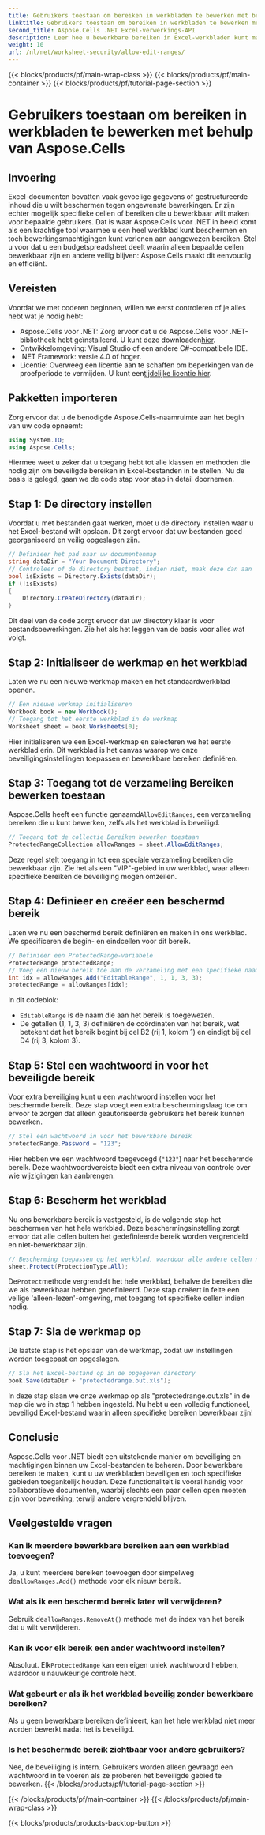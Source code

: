 ```yaml
---
title: Gebruikers toestaan om bereiken in werkbladen te bewerken met behulp van Aspose.Cells
linktitle: Gebruikers toestaan om bereiken in werkbladen te bewerken met behulp van Aspose.Cells
second_title: Aspose.Cells .NET Excel-verwerkings-API
description: Leer hoe u bewerkbare bereiken in Excel-werkbladen kunt maken met Aspose.Cells voor .NET. Zo kunt u specifieke cellen bewerken en de rest beveiligen met werkbladbeveiliging.
weight: 10
url: /nl/net/worksheet-security/allow-edit-ranges/
---
```


{{< blocks/products/pf/main-wrap-class >}}
{{< blocks/products/pf/main-container >}}
{{< blocks/products/pf/tutorial-page-section >}}

# Gebruikers toestaan om bereiken in werkbladen te bewerken met behulp van Aspose.Cells

## Invoering
Excel-documenten bevatten vaak gevoelige gegevens of gestructureerde inhoud die u wilt beschermen tegen ongewenste bewerkingen. Er zijn echter mogelijk specifieke cellen of bereiken die u bewerkbaar wilt maken voor bepaalde gebruikers. Dat is waar Aspose.Cells voor .NET in beeld komt als een krachtige tool waarmee u een heel werkblad kunt beschermen en toch bewerkingsmachtigingen kunt verlenen aan aangewezen bereiken. Stel u voor dat u een budgetspreadsheet deelt waarin alleen bepaalde cellen bewerkbaar zijn en andere veilig blijven: Aspose.Cells maakt dit eenvoudig en efficiënt.
## Vereisten
Voordat we met coderen beginnen, willen we eerst controleren of je alles hebt wat je nodig hebt:
-  Aspose.Cells voor .NET: Zorg ervoor dat u de Aspose.Cells voor .NET-bibliotheek hebt geïnstalleerd. U kunt deze downloaden[hier](https://releases.aspose.com/cells/net/).
- Ontwikkelomgeving: Visual Studio of een andere C#-compatibele IDE.
- .NET Framework: versie 4.0 of hoger.
- Licentie: Overweeg een licentie aan te schaffen om beperkingen van de proefperiode te vermijden. U kunt een[tijdelijke licentie hier](https://purchase.aspose.com/temporary-license/).
## Pakketten importeren
Zorg ervoor dat u de benodigde Aspose.Cells-naamruimte aan het begin van uw code opneemt:
```csharp
using System.IO;
using Aspose.Cells;
```
Hiermee weet u zeker dat u toegang hebt tot alle klassen en methoden die nodig zijn om beveiligde bereiken in Excel-bestanden in te stellen.
Nu de basis is gelegd, gaan we de code stap voor stap in detail doornemen.
## Stap 1: De directory instellen
Voordat u met bestanden gaat werken, moet u de directory instellen waar u het Excel-bestand wilt opslaan. Dit zorgt ervoor dat uw bestanden goed georganiseerd en veilig opgeslagen zijn.
```csharp
// Definieer het pad naar uw documentenmap
string dataDir = "Your Document Directory";
// Controleer of de directory bestaat, indien niet, maak deze dan aan
bool isExists = Directory.Exists(dataDir);
if (!isExists)
{
    Directory.CreateDirectory(dataDir);
}
```
Dit deel van de code zorgt ervoor dat uw directory klaar is voor bestandsbewerkingen. Zie het als het leggen van de basis voor alles wat volgt.
## Stap 2: Initialiseer de werkmap en het werkblad
Laten we nu een nieuwe werkmap maken en het standaardwerkblad openen.
```csharp
// Een nieuwe werkmap initialiseren
Workbook book = new Workbook();
// Toegang tot het eerste werkblad in de werkmap
Worksheet sheet = book.Worksheets[0];
```
Hier initialiseren we een Excel-werkmap en selecteren we het eerste werkblad erin. Dit werkblad is het canvas waarop we onze beveiligingsinstellingen toepassen en bewerkbare bereiken definiëren.
## Stap 3: Toegang tot de verzameling Bereiken bewerken toestaan
 Aspose.Cells heeft een functie genaamd`AllowEditRanges`, een verzameling bereiken die u kunt bewerken, zelfs als het werkblad is beveiligd.
```csharp
// Toegang tot de collectie Bereiken bewerken toestaan
ProtectedRangeCollection allowRanges = sheet.AllowEditRanges;
```
Deze regel stelt toegang in tot een speciale verzameling bereiken die bewerkbaar zijn. Zie het als een "VIP"-gebied in uw werkblad, waar alleen specifieke bereiken de beveiliging mogen omzeilen.
## Stap 4: Definieer en creëer een beschermd bereik
Laten we nu een beschermd bereik definiëren en maken in ons werkblad. We specificeren de begin- en eindcellen voor dit bereik.
```csharp
// Definieer een ProtectedRange-variabele
ProtectedRange protectedRange;
// Voeg een nieuw bereik toe aan de verzameling met een specifieke naam en celposities
int idx = allowRanges.Add("EditableRange", 1, 1, 3, 3);
protectedRange = allowRanges[idx];
```
In dit codeblok:
- `EditableRange` is de naam die aan het bereik is toegewezen.
- De getallen (1, 1, 3, 3) definiëren de coördinaten van het bereik, wat betekent dat het bereik begint bij cel B2 (rij 1, kolom 1) en eindigt bij cel D4 (rij 3, kolom 3).
## Stap 5: Stel een wachtwoord in voor het beveiligde bereik
Voor extra beveiliging kunt u een wachtwoord instellen voor het beschermde bereik. Deze stap voegt een extra beschermingslaag toe om ervoor te zorgen dat alleen geautoriseerde gebruikers het bereik kunnen bewerken.
```csharp
// Stel een wachtwoord in voor het bewerkbare bereik
protectedRange.Password = "123";
```
Hier hebben we een wachtwoord toegevoegd (`"123"`) naar het beschermde bereik. Deze wachtwoordvereiste biedt een extra niveau van controle over wie wijzigingen kan aanbrengen.
## Stap 6: Bescherm het werkblad
Nu ons bewerkbare bereik is vastgesteld, is de volgende stap het beschermen van het hele werkblad. Deze beschermingsinstelling zorgt ervoor dat alle cellen buiten het gedefinieerde bereik worden vergrendeld en niet-bewerkbaar zijn.
```csharp
// Bescherming toepassen op het werkblad, waardoor alle andere cellen niet meer bewerkbaar zijn
sheet.Protect(ProtectionType.All);
```
 De`Protect`methode vergrendelt het hele werkblad, behalve de bereiken die we als bewerkbaar hebben gedefinieerd. Deze stap creëert in feite een veilige 'alleen-lezen'-omgeving, met toegang tot specifieke cellen indien nodig.
## Stap 7: Sla de werkmap op
De laatste stap is het opslaan van de werkmap, zodat uw instellingen worden toegepast en opgeslagen.
```csharp
// Sla het Excel-bestand op in de opgegeven directory
book.Save(dataDir + "protectedrange.out.xls");
```
In deze stap slaan we onze werkmap op als "protectedrange.out.xls" in de map die we in stap 1 hebben ingesteld. Nu hebt u een volledig functioneel, beveiligd Excel-bestand waarin alleen specifieke bereiken bewerkbaar zijn!
## Conclusie
Aspose.Cells voor .NET biedt een uitstekende manier om beveiliging en machtigingen binnen uw Excel-bestanden te beheren. Door bewerkbare bereiken te maken, kunt u uw werkbladen beveiligen en toch specifieke gebieden toegankelijk houden. Deze functionaliteit is vooral handig voor collaboratieve documenten, waarbij slechts een paar cellen open moeten zijn voor bewerking, terwijl andere vergrendeld blijven.
## Veelgestelde vragen
### Kan ik meerdere bewerkbare bereiken aan een werkblad toevoegen?
Ja, u kunt meerdere bereiken toevoegen door simpelweg de`allowRanges.Add()` methode voor elk nieuw bereik.
### Wat als ik een beschermd bereik later wil verwijderen?
 Gebruik de`allowRanges.RemoveAt()` methode met de index van het bereik dat u wilt verwijderen.
### Kan ik voor elk bereik een ander wachtwoord instellen?
 Absoluut. Elk`ProtectedRange` kan een eigen uniek wachtwoord hebben, waardoor u nauwkeurige controle hebt.
### Wat gebeurt er als ik het werkblad beveilig zonder bewerkbare bereiken?
Als u geen bewerkbare bereiken definieert, kan het hele werkblad niet meer worden bewerkt nadat het is beveiligd.
### Is het beschermde bereik zichtbaar voor andere gebruikers?
Nee, de beveiliging is intern. Gebruikers worden alleen gevraagd een wachtwoord in te voeren als ze proberen het beveiligde gebied te bewerken.
{{< /blocks/products/pf/tutorial-page-section >}}

{{< /blocks/products/pf/main-container >}}
{{< /blocks/products/pf/main-wrap-class >}}

{{< blocks/products/products-backtop-button >}}

